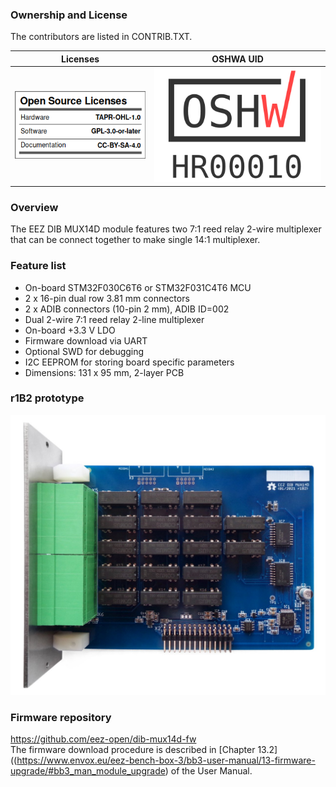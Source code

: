 ### Ownership and License
The contributors are listed in CONTRIB.TXT.

Licenses | OSHWA UID
--|--
![osl](Images/osl.png) | [![OSHW-HR000010](Images/OSHW_UID_HR10.svg)](https://certification.oshwa.org/hr000010.html)

### Overview

The EEZ DIB MUX14D module features two 7:1 reed relay 2-wire multiplexer that can be connect together to make single 14:1 multiplexer. 

### Feature list

* On-board STM32F030C6T6 or STM32F031C4T6 MCU 
* 2 x 16-pin dual row 3.81 mm connectors
* 2 x ADIB connectors (10-pin 2 mm), ADIB ID=002
* Dual 2-wire 7:1 reed relay 2-line multiplexer 
* On-board +3.3 V LDO
* Firmware download via UART
* Optional SWD for debugging
* I2C EEPROM for storing board specific parameters
* Dimensions: 131 x 95 mm, 2-layer PCB

### r1B2 prototype

![prototype](Images/MUX14D_prototype_r1B2.JPG)



### Firmware repository

https://github.com/eez-open/dib-mux14d-fw  
The firmware download procedure is described in [Chapter 13.2]((https://www.envox.eu/eez-bench-box-3/bb3-user-manual/13-firmware-upgrade/#bb3_man_module_upgrade) of the User Manual.


